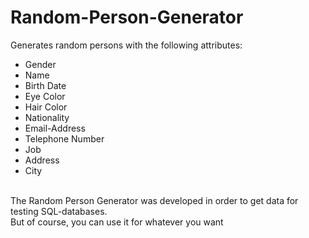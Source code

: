 # Random-Person-Generator
Generates random persons with the following attributes:
<ul>
  <li>Gender</li>
  <li>Name</li>
  <li>Birth Date</li>
  <li>Eye Color</li>
  <li>Hair Color</li>
  <li>Nationality</li>
  <li>Email-Address</li>
  <li>Telephone Number</li>
  <li>Job</li>
  <li>Address</li>
  <li>City</li>      
</ul> <br>
The Random Person Generator was developed in order to get data for testing SQL-databases. <br>
But of course, you can use it for whatever you want
